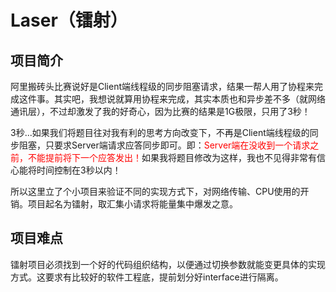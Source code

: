 # Laser（镭射）

## 项目简介

阿里搬砖头比赛说好是Client端线程级的同步阻塞请求，结果一帮人用了协程来完成这件事。其实吧，我想说就算用协程来完成，其实本质也和异步差不多（就网络通讯层），不过却激发了我的好奇心，因为比赛的结果是1G极限，只用了3秒！

3秒...如果我们将题目往对我有利的思考方向改变下，不再是Client端线程级的同步阻塞，只要求Server端请求应答同步即可。即：<span style="color:red;">Server端在没收到一个请求之前，不能提前将下一个应答发出！</span>如果我将题目修改为这样，我也不见得非常有信心能将时间控制在3秒以内！

所以这里立了个小项目来验证不同的实现方式下，对网络传输、CPU使用的开销。项目起名为镭射，取汇集小请求将能量集中爆发之意。

## 项目难点

镭射项目必须找到一个好的代码组织结构，以便通过切换参数就能变更具体的实现方式。这要求有比较好的软件工程底，提前划分好interface进行隔离。


	



